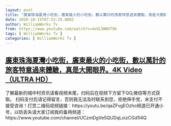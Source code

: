 ```yaml
---
layout: post
title: "廣東珠海夏灣小吃街，廣東最火的小吃街，數以萬計的旅客特意過來體驗，真是大開眼界。4K Video （ULTRA HD）"
date: 2020-10-15T07:53:29.000Z
author: WilliamWorks Tv
from: https://www.youtube.com/watch?v=4oVL5WNVT0k
tags: [ WilliamWorks Tv ]
categories: [ WilliamWorks Tv ]
---
```

<!--1602748409000-->
[廣東珠海夏灣小吃街，廣東最火的小吃街，數以萬計的旅客特意過來體驗，真是大開眼界。4K Video （ULTRA HD）](https://www.youtube.com/watch?v=4oVL5WNVT0k)
------

<div>
了解最新的城中村资讯请看视频末尾，扫码后在视频下方留下QQ,微信等方式获取。 扫码支付后请记得留言，否则我无法及时联系到您，拒绝伸手党，未支付不接受咨询！打赏二维码视频链接：https://youtu.be/qaZFvgEOzho频道已开通小号，以防丢失请大家订阅我的备用频道：https://www.youtube.com/channel/UCzmDgVe5QUDqLoizCGd1l4Q
</div>
